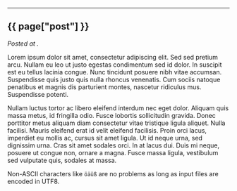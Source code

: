 

---
## {{ page["post"] }}

*Posted at <!--{ page["date"] }-->.*

Lorem ipsum dolor sit amet, consectetur adipiscing elit. Sed sed pretium arcu.
Nullam eu leo ut justo egestas condimentum sed id dolor. In suscipit est eu
tellus lacinia congue. Nunc tincidunt posuere nibh vitae accumsan. Suspendisse
quis justo quis nulla rhoncus venenatis. Cum sociis natoque penatibus et magnis
dis parturient montes, nascetur ridiculus mus. Suspendisse potenti.

Nullam luctus tortor ac libero eleifend interdum nec eget dolor. Aliquam quis
massa metus, id fringilla odio. Fusce lobortis sollicitudin gravida. Donec
porttitor metus aliquam diam consectetur vitae tristique ligula aliquet. Nulla
facilisi. Mauris eleifend erat id velit eleifend facilisis. Proin orci lacus,
imperdiet eu mollis ac, cursus sit amet ligula. Ut id neque urna, sed dignissim
urna. Cras sit amet sodales orci. In at lacus dui. Duis mi neque, posuere ut
congue non, ornare a magna. Fusce massa ligula, vestibulum sed vulputate quis,
sodales at massa.

Non-ASCII characters like `öäüß` are no problems as long as input files are
encoded in UTF8.
